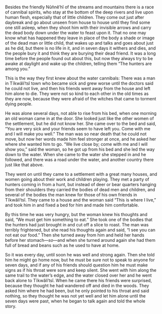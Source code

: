Besides the friendly Nûñnĕ′hĭ of the streams and mountains there is a race of cannibal spirits, who stay at the bottom of the deep rivers and live upon human flesh, especially that of little children. They come out just after daybreak and go about unseen from house to house until they find some one still asleep, when they shoot him with their invisible arrows and carry the dead body down under the water to feast upon it. That no one may know what has happened they leave in place of the body a shade or image of the dead man or little child, that wakes up and talks and goes about just as he did, but there is no life in it, and in seven days it withers and dies, and the people bury it and think they are burying their dead friend. It was a long time before the people found out about this, but now they always try to be awake at daylight and wake up the children, telling them “The hunters are among you.”

This is the way they first knew about the water cannibals: There was a man in Tĭkwăli′tsĭ town who became sick and grew worse until the doctors said he could not live, and then his friends went away from the house and left him alone to die. They were not so kind to each other in the old times as they are now, because they were afraid of the witches that came to torment dying people.

He was alone several days, not able to rise from his bed, when one morning an old woman came in at the door. She looked just like the other women of the settlement, but he did not know her. She came over to the bed and said, “You are very sick and your friends seem to have left you. Come with me and I will make you well.” The man was so near death that he could not move, but now her words made him feel stronger at once, and he asked her where she wanted him to go. “We live close by; come with me and I will show you,” said the woman, so he got up from his bed and she led the way down to the water. When she came to the water she stepped in and he followed, and there was a road under the water, and another country there just like that above.

They went on until they came to a settlement with a great many houses, and women going about their work and children playing. They met a party of hunters coming in from a hunt, but instead of deer or bear quarters hanging from their shoulders they carried the bodies of dead men and children, and several of the bodies the man knew for those of his own friends in Tĭkwăli′tsĭ. They came to a house and the woman said “This is where I live,” and took him in and fixed a bed for him and made him comfortable.

By this time he was very hungry, but the woman knew his thoughts and said, “We must get him something to eat.” She took one of the bodies that the hunters had just brought in and cut off a slice to roast. The man was terribly frightened, but she read his thoughts again and said, “I see you can not eat our food.” Then she turned away from him and held her hands before her stomach—_so_—and when she turned around again she had them full of bread and beans such as he used to have at home.

So it was every day, until soon he was well and strong again. Then she told him he might go home now, but he must be sure not to speak to anyone for seven days, and if any of his friends should question him he must make signs as if his throat were sore and keep silent. She went with him along the same trail to the water’s edge, and the water closed over her and he went back alone to Tĭkwăli′tsĭ. When he came there his friends were surprised, because they thought he had wandered off and died in the woods. They asked him where he had been, but he only pointed to his throat and said nothing, so they thought he was not yet well and let him alone until the seven days were past, when he began to talk again and told the whole story.
